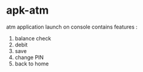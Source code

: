 # apk-atm
atm application launch on console
contains features :
1. balance check
2. debit
3. save
4. change PIN
5. back to home
